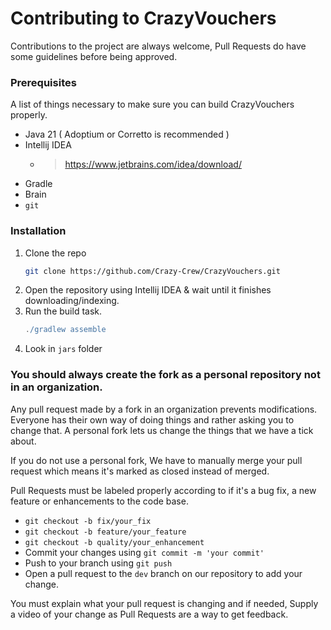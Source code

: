 # Contributing to CrazyVouchers
Contributions to the project are always welcome, Pull Requests do have some guidelines before being approved.

### Prerequisites
A list of things necessary to make sure you can build CrazyVouchers properly.
* Java 21 ( Adoptium or Corretto is recommended )
* Intellij IDEA
    * > https://www.jetbrains.com/idea/download/
* Gradle
* Brain
* `git`

### Installation
1. Clone the repo
   ```sh
   git clone https://github.com/Crazy-Crew/CrazyVouchers.git
   ```
2. Open the repository using Intellij IDEA & wait until it finishes downloading/indexing.
3. Run the build task.
   ```gradle
   ./gradlew assemble
   ```
4. Look in `jars` folder

### You should always create the fork as a personal repository not in an organization.
Any pull request made by a fork in an organization prevents modifications. Everyone has their own way of doing things and rather asking you to change that. A personal fork lets us change the things
that we have a tick about. 

If you do not use a personal fork, We have to manually merge your pull request which means it's marked as closed instead of merged.

Pull Requests must be labeled properly according to if it's a bug fix, a new feature or enhancements to the code base.
 * `git checkout -b fix/your_fix`
  * `git checkout -b feature/your_feature`
  * `git checkout -b quality/your_enhancement`
 * Commit your changes using `git commit -m 'your commit'`
 * Push to your branch using `git push`
 * Open a pull request to the `dev` branch on our repository to add your change. 

You must explain what your pull request is changing and if needed, Supply a video of your change as Pull Requests are a way to get feedback.
